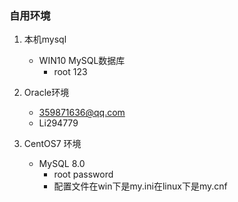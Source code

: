 ### 自用环境

1. 本机mysql
   * WIN10  MySQL数据库
     * root  123

2. Oracle环境
   * 359871636@qq.com
   * Li294779
3. CentOS7 环境
   * MySQL 8.0
     * root password
     * 配置文件在win下是my.ini在linux下是my.cnf

